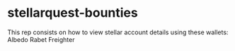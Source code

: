 # stellarquest-bounties
This rep consists on how to view stellar account details using these wallets:
Albedo
Rabet
Freighter
